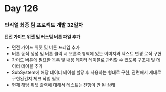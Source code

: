 # Day 126

### 언리얼 최종 팀 프로젝트 개발 32일차

**던전 가이드 위젯 및 커스텀 버튼 파일 추가**

- 던전 가이드 위젯 및 버튼 프레임 추가
- 버튼 동적 생성 및 버튼 클릭 시 오른쪽 영역에 있는 이미지와 텍스트 변경 로직 구현
- 가이드 버튼에 필요한 목록 및 내용 데이터 테이블로 관리할 수 있도록 구조체 및 데이터 테이블 추가
- SubSystem에 해당 데이터 테이블 할당 후 사용하는 형태로 구현, 관련해서 제대로 구현된건지 체크 작업 필요
- 현재 해당 위젯 출력에 대해서 테스트는 진행이 안 된 상태
